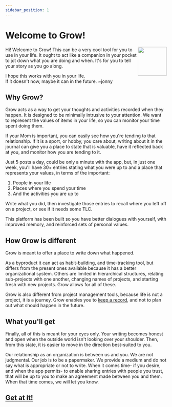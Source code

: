 ```yaml
---
sidebar_position: 1
---
```


# Welcome to Grow!  
<img src="/grow-docs/img/armed-image.png" width="90" align="right"/>

Hi! Welcome to Grow! This can be a very cool tool for you to use in your life. It ought to act like a companion in your pocket to jot down what you are doing and when. It's for you to tell your story as you go along.

I hope this works with you in your life.  
If it doesn't now, maybe it can in the future.     ~jonny

## Why Grow?

Grow acts as a way to get your thoughts and activities recorded when they happen. It is designed to be minimally intrusive to your attention. We want to represent the values of items in your life, so you can monitor your time spent doing them.

If your Mom is important, you can easily see how you're tending to that relationship.
If it is a sport, or hobby, you care about, writing about it in the journal can give you a place to state that is valuable, have it reflected back at you, and monitor how you are tending to it.

Just 5 posts a day, could be only a minute with the app, but, in just one week, you'll have 30+ entries stating what you were up to and a place that represents your values, in terms of the important: 
1. People in your life
2. Places where you spend your time
3. And the activities you are up to

Write what you did, then investigate those entries to recall where you left off on a project, or see if it needs some TLC.

This platform has been built so you have better dialogues with yourself, with improved memory, and reinforced sets of personal values.

## How Grow is different

Grow is meant to offer a place to write down what happened.

As a byproduct it can act as habit-building, and time-tracking tool, but differs from the present ones available because it has a better organizational system. Others are limited in hierarchical structures, relating sub-projects with one another, changing names of projects, and starting fresh with new projects. Grow allows for all of these.

Grow is also different from project management tools, because life is not a project, it is a journey. Grow enables you to [keep a record](https://youtu.be/ohk3DP5fMCg?t=67), and not to plan out what should happen in the future.


## What you'll get

Finally, all of this is meant for your eyes only. Your writing becomes honest and open when the outside world isn't looking over your shoulder. Then, from this state, it is easier to move in the direction best-suited to you. 

Our relationship as an organization is between us and you. We are not judgmental. Our job is to be a papermaker. We provide a medium and do not say what is appropriate or not to write. When it comes time- if you desire, and when the app permits- to enable sharing entries with people you trust, that will be up to you to make an agreement made between you and them. When that time comes, we will let you know.

## [Get at it!](../setup/create-account) 
